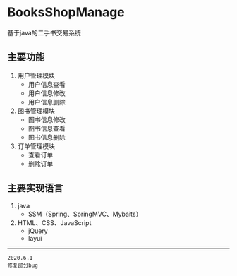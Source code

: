 # BooksShopManage
基于java的二手书交易系统
## 主要功能
1. 用户管理模块
   - 用户信息查看
   - 用户信息修改
   - 用户信息删除
2. 图书管理模块
     - 图书信息修改
     - 图书信息查看
     - 图书信息删除
3. 订单管理模块
    - 查看订单
    - 删除订单
## 主要实现语言
1. java
    - SSM（Spring、SpringMVC、Mybaits）
2. HTML、CSS、JavaScript
    - jQuery
    - layui
* * * * *
    2020.6.1
    修复部分bug
    
